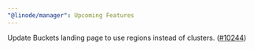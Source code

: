 ```yaml
---
"@linode/manager": Upcoming Features
---
```


Update Buckets landing page to use regions instead of clusters. ([#10244](https://github.com/linode/manager/pull/10244))
